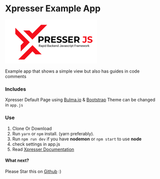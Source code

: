 # Xpresser Example App

![Alt text](public/xjs-logo-black.png "Xpresser Logo")
 
Example app that shows a simple view but also has guides in code comments

### Includes 
Xpresser Default Page using [Bulma.io](https://bulma.io) & [Bootstrap](https://getbootstrap.com)
Theme can be changed in `app.js`

### Use
1. Clone Or Download
2. Run `yarn` or `npm` install. (yarn preferably).
3. Run `npm run dev` if you have **nodemon** or `npm start` to use **node**
4. check settings in app.js
5. Read [Xpresser Documentation](https://www.npmjs.com/package/xpresser)



#### What next?
Please Star this on [Github](https://github.com/xpresserjs/new-app.git) :)
